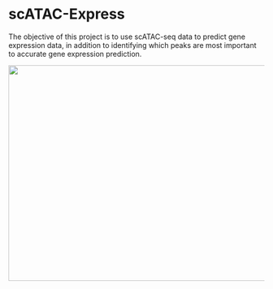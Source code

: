 # scATAC-Express

The objective of this project is to use scATAC-seq data to predict gene expression data, in addition to identifying which peaks are most important to accurate gene expression prediction.

<p align="center">
 <img src="https://github.com/maggiebr0wn/ATAC-Express/blob/main/atac-express.jpg" width = 800, height = 425>
</p>

